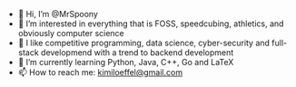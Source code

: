 - 👋 Hi, I’m @MrSpoony
- 👀 I’m interested in everything that is FOSS, speedcubing, athletics, and obviously computer science
- 🤩 I like competitive programming, data science, cyber-security and full-stack developmend with a trend to backend development
- 🌱 I’m currently learning Python, Java, C++, Go and LaTeX
- 📫 How to reach me: kimiloeffel@gmail.com

<!---
MrSpoony/MrSpoony is a ✨ special ✨ repository because its `README.md` (this file) appears on your GitHub profile.
You can click the Preview link to take a look at your changes.
--->
